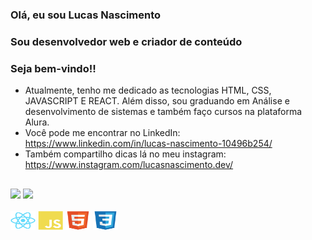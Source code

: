 ### Olá, eu sou Lucas Nascimento
### Sou desenvolvedor web e criador de conteúdo
### Seja bem-vindo!!

- Atualmente, tenho me dedicado as tecnologias HTML, CSS, JAVASCRIPT E REACT. Além disso, sou graduando em Análise e desenvolvimento de sistemas e também faço cursos na plataforma Alura.
- Você pode me encontrar no LinkedIn: https://www.linkedin.com/in/lucas-nascimento-10496b254/
- Também compartilho dicas lá no meu instagram: https://www.instagram.com/lucasnascimento.dev/

##

<div>
  <img height="180em" src="https://github-readme-stats.vercel.app/api?username=devlucasnascimento&show_icons=true&theme=tokyonight&include_all_commits=true&count_private=true"/>
  <img height="180em" src="https://github-readme-stats.vercel.app/api/top-langs/?username=devlucasnascimento&layout=compact&langs_count=180&theme=tokyonight&show_icons=true"/>
</div>

<div style="display: inline_block"><br>
  <img align="center" alt="Lucas-React" height="30" width="40" src="https://raw.githubusercontent.com/devicons/devicon/master/icons/react/react-original.svg">
  <img align="center" alt="Lucas-Js" height="30" width="40" src="https://raw.githubusercontent.com/devicons/devicon/master/icons/javascript/javascript-plain.svg">
  <img align="center" alt="Lucas-HTML" height="30" width="40" src="https://raw.githubusercontent.com/devicons/devicon/master/icons/html5/html5-original.svg">
  <img align="center" alt="Lucas-CSS" height="30" width="40" src="https://raw.githubusercontent.com/devicons/devicon/master/icons/css3/css3-original.svg">
</div>

##
